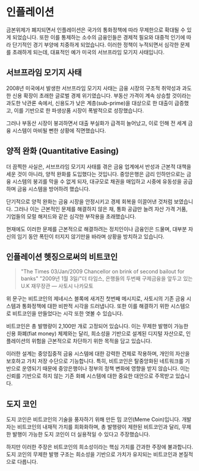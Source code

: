 # 인플레이션
금본위제가 폐지되면서 인플레이션은 국가의 통화정책에 따라 무제한으로 확대될 수 있게 되었습니다. 또한 이를 통제하는 소수의 금융인들은 경제적 필요와 대중적 인기에 따라 단기적인 경기 부양에 치중하게 되었습니다. 이러한 정책이 누적되면서 심각한 문제를 초래하게 되는데, 대표적인 예가 미국의 서브프라임 모기지 사태입니다.

## 서브프라임 모기지 사태
2008년 미국에서 발생한 서브프라임 모기지 사태는 금융 시장의 구조적 취약성과 과도한 신용 확장이 초래한 글로벌 경제 위기였습니다. 부동산 가격이 계속 상승할 것이라는 과도한 낙관론 속에서, 신용도가 낮은 계층(sub-prime)을 대상으로 한 대출이 급증했고, 이를 기반으로 한 파생상품 시장이 폭발적으로 성장했습니다.

그러나 부동산 시장이 붕괴하면서 대출 부실화가 급격히 늘어났고, 이로 인해 전 세계 금융 시스템이 마비될 뻔한 상황에 직면했습니다.

## 양적 완화 (Quantitative Easing)
더 끔찍한 사실은, 서브프라임 모기지 사태를 겪은 금융 업계에서 반성과 근본적 대책을 세운 것이 아니라, 양적 완화를 도입했다는 것입니다. 중앙은행은 금리 인하만으로는 금융 시스템의 붕괴를 막을 수 없게 되자, 대규모로 채권을 매입하고 시중에 유동성을 공급하며 금융 시스템을 방어하려 했습니다.

단기적으로 양적 완화는 금융 시장을 안정시키고 경제 회복을 이끌어낸 것처럼 보였습니다. 그러나 이는 근본적인 문제를 해결하지 않은 채, 통화 공급만 늘려 자산 가격 거품, 기업들의 모럴 해저드와 같은 심각한 부작용을 초래했습니다.

현재에도 이러한 문제를 근본적으로 해결하려는 정치인이나 금융인은 드물며, 대부분 자신의 임기 동안 폭탄이 터지지 않기만을 바라며 상황을 방치하고 있습니다.

## 인플레이션 헷징으로써의 비트코인
> "The Times 03/Jan/2009 Chancellor on brink of second bailout for banks"
> "2009년 1월 3일/"더 타임스, 은행들의 두번째 구제금융을 앞두고 있는 U.K 재무장관
> — 사토시 나카모토

위 문구는 비트코인의 제네시스 블록에 새겨진 첫번째 메시지로, 사토시의 기존 금융 시스템과 통화정책에 대한 비판적 시각을 드러냅니다. 또한 이를 해결하기 위한 시스템으로 비트코인을 만들었다는 시각 또한 엿볼 수 있습니다.

비트코인은 총 발행량이 2,100만 개로 고정되어 있습니다. 이는 무제한 발행이 가능한 신용 화폐(fiat money) 체제와는 달리, 희소성을 기반으로 설계된 디지털 자산으로, 인플레이션의 위험을 근본적으로 차단하기 위한 목적을 담고 있습니다.

이러한 설계는 중앙집중적 금융 시스템에 대한 강력한 견제로 작용하며, 개인의 자산을 보호하고 가치 저장 수단으로 기능합니다. 특히, 비트코인은 탈중앙화된 네트워크를 기반으로 운영되기 때문에 중앙은행이나 정부의 정책 변화에 영향을 받지 않습니다. 이는 신뢰를 기반으로 하지 않는 기존 화폐 시스템에 대한 중요한 대안으로 주목받고 있습니다.

## 도지 코인
도지 코인은 비트코인의 기술을 풍자하기 위해 만든 밈 코인(Meme Coin)입니다. 개발자는 비트코인의 내재적 가치를 희화화하며, 총 발행량이 제한된 비트코인과 달리, 무제한 발행이 가능한 도지 코인이 더 실용적일 수 있다고 주장했습니다.

하지만 이러한 주장은 비트코인의 희소성이라는 핵심 가치를 간과한 주장에 불과합니다. 도지 코인의 무제한 발행 구조는 희소성을 기반으로 가치가 유지되는 비트코인과 본질적으로 다릅니다.